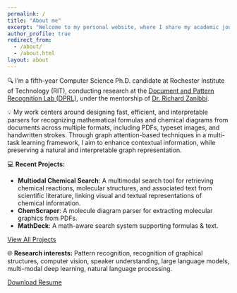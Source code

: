 ```yaml
---
permalink: /
title: "About me"
excerpt: "Welcome to my personal website, where I share my academic journey, ongoing research projects, and personal reflections. My work primarily focuses on Artificial Intelligence, Python, Pattern Recognition, Computer Vision, Large Language Models (LLMs), Speaker Understanding, Multi-Modal Deep Learning, and Natural Language Processing. Feel free to explore and learn more about my background, research journey, and the discoveries I’ve made along the way."
author_profile: true
redirect_from: 
  - /about/
  - /about.html
layout: about
---
```


🔍 I’m a fifth-year Computer Science Ph.D. candidate at Rochester Institute of Technology (RIT),
 conducting research at the
[Document and Pattern Recognition Lab (DPRL)](https://www.cs.rit.edu/~dprl/index.html),
under the mentorship of [Dr. Richard Zanibbi](https://www.cs.rit.edu/~rlaz/).

💡 My work centers around designing fast, efficient, and interpretable parsers
for recognizing mathematical formulas and chemical diagrams from documents across 
multiple formats, including PDFs, typeset images, and handwritten strokes.
Through graph attention-based techniques in a multi-task learning framework, I
aim to enhance contextual information, while preserving a natural and
interpretable graph representation.

💻 **Recent Projects:**
- **Multiodal Chemical Search**: A multimodal search tool for retrieving chemical reactions, molecular structures, and associated text from scientific literature, linking visual and textual representations of chemical information.
- **ChemScraper**: A molecule diagram parser for extracting molecular graphics from PDFs.
- **MathDeck**: A math-aware search system supporting formulas & text.
 
<div class="projects-container">
  <a href="/projects/" class="btn btn-projects">View All Projects</a>
</div>


<!--🎙️ **Industry Experience:**-->
<!--- **Amazon (Alexa AI, Speaker Understanding)** – Worked on improving speech recognition and speaker ID.-->
<!---->

🌐 **Research interests:** Pattern recognition, recognition of graphical structures,
computer vision, speaker understanding, large language models, multi-modal deep
learning, natural language processing.

<div class="resume-container">
  <a href="/files/Resume_AyushKumarShah_current.pdf" class="btn btn-resume" target="_blank">Download Resume</a>
</div>
